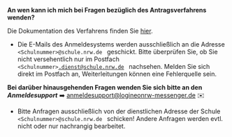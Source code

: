 **An wen kann ich mich bei Fragen bezüglich des Antragsverfahrens wenden?**

Die Dokumentation des Verfahrens finden Sie [hier](https://manage.logineonrw-messenger.de/DokuMessengerReg1.04.pdf).

* Die E-Mails des Anmeldesystems werden ausschließlich an die Adresse <code> &lt;Schulnummer&gt;@schule.nrw.de </code> geschickt. Bitte überprüfen Sie, ob Sie  nicht versehentlich nur im Postfach <code> &lt;Schulnummer&gt;.dienst@schule.nrw.de </code> nachsehen. Melden Sie sich direkt im Postfach an, Weiterleitungen können eine Fehlerquelle sein.

**Bei darüber hinausgehenden Fragen wenden Sie sich bitte an den**
***Anmeldesupport*** ➡️ anmeldesupport@logineonrw-messenger.de ✉️

* Bitte Anfragen ausschließlich von der dienstlichen Adresse der Schule <code> &lt;Schulnummer&gt;@schule.nrw.de </code> schicken! Andere Anfragen werden evtl. nicht oder nur nachrangig bearbeitet.
